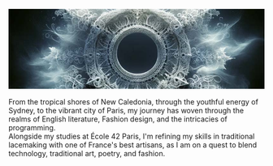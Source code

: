 ![Banner](https://github.com/Esilbor/Esilbor/blob/main/Lacebanner.jpg)

From the tropical shores of New Caledonia, through the youthful energy of Sydney, to the vibrant city of Paris, my journey has woven through the realms of English literature, Fashion design, and the intricacies of programming.<br>
Alongside my studies at École 42 Paris, I'm refining my skills in traditional lacemaking with one of France's best artisans, as I am on a quest to blend technology, traditional art, poetry, and fashion.
